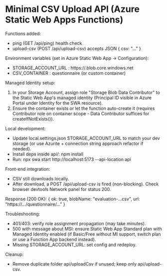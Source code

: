 Minimal CSV Upload API (Azure Static Web Apps Functions)
=====================================================

Functions added:
 - ping (GET /api/ping) health check
 - upload-csv (POST /api/upload-csv) accepts JSON { csv: "..." }

Environment variables (set in Azure Static Web App -> Configuration):
 - STORAGE_ACCOUNT_URL : https://<youraccount>.blob.core.windows.net
 - CSV_CONTAINER       : questionnaire (or custom container)

Managed Identity setup:
 1. In your Storage Account, assign role "Storage Blob Data Contributor" to the Static Web App's managed identity (Principal ID visible in Azure Portal under Identity for the SWA resource).
 2. Ensure the container exists or let the function auto-create it (requires Contributor role on container scope - Data Contributor suffices for createIfNotExists()).

Local development:
 - Update local.settings.json STORAGE_ACCOUNT_URL to match your dev storage (or use Azurite + connection string approach refactor if needed).
 - Install deps inside api/: npm install
 - Run: npx swa start http://localhost:5173 --api-location api

Front-end integration:
 - CSV still downloads locally.
 - After download, a POST /api/upload-csv is fired (non-blocking). Check browser devtools Network panel for status 200.

Response (200 OK):
 { ok: true, blobName: "evaluation-...csv", url: "https://.../questionnaire/..." }

Troubleshooting:
 - 401/403: verify role assignment propagation (may take minutes).
 - 500 with message about MSI: ensure Static Web App Standard plan with Managed Identity enabled (if Basic/Free without MI support, switch plan or use a Function App backend instead).
 - Missing STORAGE_ACCOUNT_URL: set config and redeploy.

Cleanup:
 - Remove duplicate folder api/uploadCsv if unused; keep only api/upload-csv.
